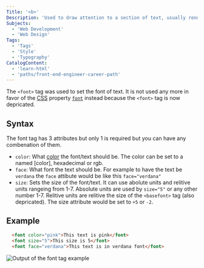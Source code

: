 ```yaml
---
Title: '<b>'
Description: 'Used to draw attention to a section of text, usually rendered in boldface.'
Subjects:
  - 'Web Development'
  - 'Web Design'
Tags:
  - 'Tags'
  - 'Style'
  - 'Typography'
CatalogContent:
  - 'learn-html'
  - 'paths/front-end-engineer-career-path'
---
```

  
The `<font>` tag was used to set the font of text. It is not used any more in favor of the [CSS](https://www.codecademy.com/resources/docs/css) property  [`font`](https://www.codecademy.com/resources/docs/css/typography/font-family) instead because the `<font>` tag is now depricated.

## Syntax
  
The font tag has 3 attributes but only 1 is required but you can have any combenation of them.
  
* `color`: What [color](https://www.codecademy.com/resources/docs/css/colors) the font/text should be. The color can be set to a named [color], hexadecimal or rgb.
* `face`: What font the text should be. For example to have the text be `verdana` the `face` attibute would be like this `face="verdana"`
* `size`: Sets the size of the font/text. It can use abolute units and relitive units rangeing from 1-7. Absolute units are used by `size="5"` or any other number 1-7. Relitive units are relitive the size of the `<basefont>` tag (also depricated). The size attribute would be set to `+5` or `-2`.
  
## Example
  
```html
  <font color="pink">This text is pink</font>
  <font size="5">This size is 5</font>
  <font face="verdana">This text is in verdana font</font>
```
    
![Output of the font tag example](https://raw.githubusercontent.com/Codecademy/docs/main/content/font-tag-example.png)
